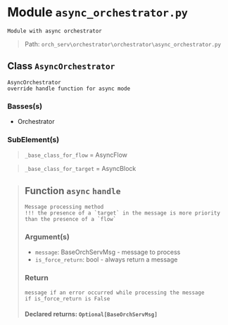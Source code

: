 # Module `async_orchestrator.py`
```text
Module with async orchestrator
```

> Path: `orch_serv\orchestrator\orchestrator\async_orchestrator.py`
## Class `AsyncOrchestrator`
```text
AsyncOrchestrator
override handle function for async mode
```

### Basses(s)
+ Orchestrator
### SubElement(s)
 > `_base_class_for_flow` = AsyncFlow
 > `_base_class_for_target` = AsyncBlock
 > ## Function `async` `handle`
 > ```text
 > Message processing method
 > !!! the presence of a `target` in the message is more priority
 > than the presence of a `flow`
 > ```
 > 
 > ### Argument(s)
 > + `message`: BaseOrchServMsg - message to process
 > + `is_force_return`: bool - always return a message
 > ### Return
 > ```text
 > message if an error occurred while processing the message
 > if is_force_return is False
 > ```
 > 
 > #### Declared returns: `Optional[BaseOrchServMsg]`